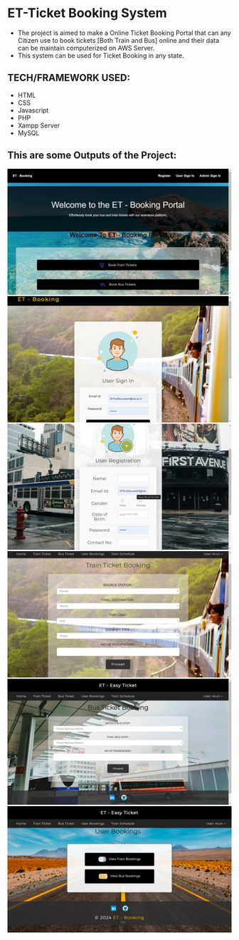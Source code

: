 # ET-Ticket Booking System
* The project is aimed to make a Online Ticket Booking Portal that can any Citizen use to book tickets [Both Train and Bus] online and their data can be maintain computerized on AWS Server.
* This system can be used for Ticket Booking in any state.

## TECH/FRAMEWORK USED:
* HTML
* CSS
* Javascript
* PHP
* Xampp Server
* MySQL
## This are some Outputs of the Project:
![image](1.png)
![image](2.png)
![image](3.png)
![image](4.png)
![image](5.png)
![image](6.png)

